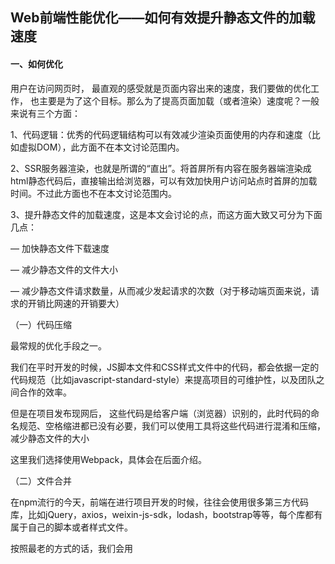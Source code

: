 ## Web前端性能优化——如何有效提升静态文件的加载速度
#### 一、如何优化

 

用户在访问网页时， 最直观的感受就是页面内容出来的速度，我们要做的优化工作， 也主要是为了这个目标。那么为了提高页面加载（或者渲染）速度呢？一般来说有三个方面：

 

1、代码逻辑：优秀的代码逻辑结构可以有效减少渲染页面使用的内存和速度（比如虚拟DOM），此方面不在本文讨论范围内。

 

2、SSR服务器渲染，也就是所谓的“直出”。将首屏所有内容在服务器端渲染成html静态代码后，直接输出给浏览器，可以有效加快用户访问站点时首屏的加载时间。不过此方面也不在本文讨论范围内。

 

3、提升静态文件的加载速度，这是本文会讨论的点，而这方面大致又可分为下面几点：

 

— 加快静态文件下载速度

 

— 减少静态文件的文件大小

 

— 减少静态文件请求数量，从而减少发起请求的次数（对于移动端页面来说，请求的开销比网速的开销要大）

 

 

 

 （一）代码压缩

 

最常规的优化手段之一。

 


我们在平时开发的时候，JS脚本文件和CSS样式文件中的代码，都会依据一定的代码规范（比如javascript-standard-style）来提高项目的可维护性，以及团队之间合作的效率。

 


但是在项目发布现网后， 这些代码是给客户端（浏览器）识别的，此时代码的命名规范、空格缩进都已没有必要，我们可以使用工具将这些代码进行混淆和压缩，减少静态文件的大小

 


这里我们选择使用Webpack，具体会在后面介绍。

 

 

 

 （二）文件合并

 

在npm流行的今天，前端在进行项目开发的时候，往往会使用很多第三方代码库，比如jQuery，axios，weixin-js-sdk，lodash，bootstrap等等，每个库都有属于自己的脚本或者样式文件。

 


按照最老的方式的话，我们会用<script>标签或者<style>标签分别引入这些库文件，导致在打开一个页面的时候会发起几十个请求，这对于移动端来说是不可接受的。

 


在减少文件请求数量方面大致有以下三方面：

 

1、合并js脚本文件

 

2、合并css样式文件

 

3、合并css引用的图片，使用sprite雪碧图。


（三）gzip

 

我们的文件在压缩合并之后，文件大小和文件数量都有了客观的减少。但是一旦站点业务逻辑多了，或者引入的第三方库多了之后，对于移动端来说，文件大小还是不太乐观。

 


这个时候就是gzip压缩登场的时候啦~我们在webpack的配置中增加gzip压缩配置：



 ![](img/992994-20171026195018961-1567912554.png)

 

 

上面代码会对文件大小大于10240，并且压缩率好于0.8的js、css文件进行gzip压缩，执行打包代码后生成结果文件如下：


 ![](img/20180309-02.png)
 

我们可以看到除了原有的js和css文件外，我们还得到了压缩后的gz文件。

 


把所有这些文件一起部署到服务器上。（当然也可以直接nginx或其他web server配置gzip压缩）


 ![](img/20180309-03.png)
 

我们可以看到vendor.[hash].js文件的大小显著减少，从318kb减少到了不到100kb。
